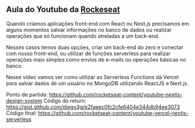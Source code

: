 ## Aula do Youtube da [Rockeseat](https://www.youtube.com/watch?v=Cz55Jmhfw84)

Quando criamos aplicações front-end com React ou Next.js precisamos em alguns momentos salvar informações no banco de dados ou realizar operações que só funcionam quando atreladas a um back-end.

Nesses casos temos duas opções, criar um back-end do zero e conectar com nosso front-end, ou utilizar de funções serverless para realizar operações mais simples como envios de e-mails ou operações básicas no banco.

Nesse vídeo vamos ver como utilizar as Serverless Functions da Vercel para salvar dados de um usuário no MongoDB utilizando ReactJS e Next.js.

Ponto de partida: https://github.com/rocketseat-content/youtube-nextjs-design-system
Código do return: https://gist.github.com/diego3g/e2faeec0fc2cfe6404e344db94ee3073
Código final: https://github.com/rocketseat-content/youtube-vercel-nextjs-serverless
